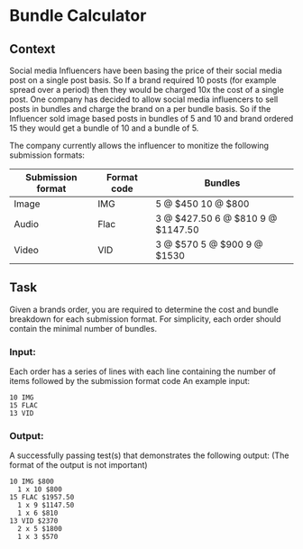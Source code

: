 # Bundle Calculator

## Context
Social media Influencers have been basing the price of their social media post on a single post basis. So If a brand required 10 posts (for example spread over a period) then they would be charged 10x the cost of a single post. One company has decided to allow social media influencers to sell posts in bundles and charge the brand on a per bundle basis. So if the Influencer sold image based posts in bundles of 5 and 10 and brand ordered 15 they would get a bundle of 10 and a bundle of 5.

The company currently allows the influencer to monitize the following submission formats:

Submission format | Format code | Bundles
----------------- | ----------- | -------
Image | IMG | 5 @ $450 10 @ $800
Audio | Flac | 3 @ $427.50 6 @ $810 9 @ $1147.50
Video | VID | 3 @ $570 5 @ $900 9 @ $1530

## Task

Given a brands order, you are required to determine the cost and bundle breakdown for each submission format. For simplicity, each order should contain the minimal number of bundles.

### Input:
Each order has a series of lines with each line containing the number of items followed by the submission format code
An example input:
```
10 IMG
15 FLAC
13 VID
```

### Output:
A successfully passing test(s) that demonstrates the following output: (The format of the output is not important)
```
10 IMG $800
  1 x 10 $800
15 FLAC $1957.50
  1 x 9 $1147.50
  1 x 6 $810
13 VID $2370
  2 x 5 $1800
  1 x 3 $570
```
